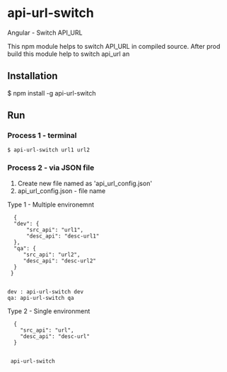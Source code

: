 
# api-url-switch #

Angular - Switch API_URL 

This npm module helps to switch API_URL in compiled source. After prod build this module help to switch api_url an 

## Installation

$ npm install -g api-url-switch 

## Run

### Process 1 - terminal 
    $ api-url-switch url1 url2

### Process 2 - via JSON file

 1. Create new file named as 'api_url_config.json'
 2. api_url_config.json - file name
 
   Type 1 - Multiple environemnt 
   ```
     {
     "dev": {
         "src_api": "url1",
         "desc_api": "desc-url1"
     },
     "qa": {
        "src_api": "url2",
        "desc_api": "desc-url2"
     } 
    }
    
   ```
    dev : api-url-switch dev 
    qa: api-url-switch qa 
    
   Type 2 - Single environment 
   ```
     {
       "src_api": "url",
       "desc_api": "desc-url"
     }
   
    
    api-url-switch 
  
     

